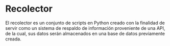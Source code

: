 # Recolector
El recolector es un conjunto de scripts en Python creado con la finalidad de servir como un sistema de respaldo de información proveniente de una API, de la cual, sus datos serán almacenados en una base de datos previamente creada.
